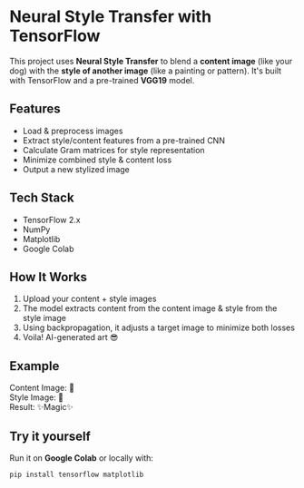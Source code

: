 # Neural Style Transfer with TensorFlow 

This project uses **Neural Style Transfer** to blend a **content image** (like your dog) with the **style of another image** (like a painting or pattern). It's built with TensorFlow and a pre-trained **VGG19** model.

## Features
- Load & preprocess images
- Extract style/content features from a pre-trained CNN
- Calculate Gram matrices for style representation
- Minimize combined style & content loss
- Output a new stylized image

## Tech Stack
- TensorFlow 2.x
- NumPy
- Matplotlib
- Google Colab

## How It Works
1. Upload your content + style images
2. The model extracts content from the content image & style from the style image
3. Using backpropagation, it adjusts a target image to minimize both losses
4. Voila! AI-generated art 😎

## Example
Content Image: 🐶  
Style Image: 🎨  
Result: ✨Magic✨

## Try it yourself
Run it on **Google Colab** or locally with:
```bash
pip install tensorflow matplotlib
